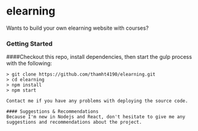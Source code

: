 # elearning

Wants to build your own elearning website with courses?

### Getting Started

####Checkout this repo, install dependencies, then start the gulp process with the following:

```
> git clone https://github.com/thamht4190/elearning.git
> cd elearning
> npm install
> npm start

Contact me if you have any problems with deploying the source code.

#### Suggestions & Recommendations
Because I'm new in Nodejs and React, don't hesitate to give me any suggestions and recommendations about the project.
